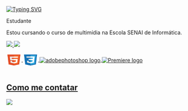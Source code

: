 <a href="https://git.io/typing-svg"><img src="https://readme-typing-svg.demolab.com?font=Fira+Code&pause=1000&color=38F736&random=false&width=435&lines=Ol%C3%A1%2C+me+chamo+Henrique;Seja+bem+vindo+ao+meu+perfil+do+Github" alt="Typing SVG" /></a>

<div>
<p>Estudante</p> 

<p> Estou cursando o curso de multimídia na Escola SENAI de Informática. </p>
</div>

<div>
  <a href="https://github.com/Henriquesope">
   <img height="180em" src="https://github-readme-stats.vercel.app/api?username=Henriquesope&show_icons=true&theme=dark&include_all_commits=true&count_private=false"/>
  <img height="180em" src="https://github-readme-stats.vercel.app/api/top-langs/?username=Henriquesope&layout=compact&langs_count=7&theme=dark"/>
</div>

<div style="display: inline_block"><br>

  <img align="center" alt="Tadeu-HTML" height="30" width="40" src="https://raw.githubusercontent.com/devicons/devicon/master/icons/html5/html5-original.svg">
  <img align="center" alt="Tadeu-CSS" height="30" width="40" src="https://raw.githubusercontent.com/devicons/devicon/master/icons/css3/css3-original.svg">
  <img align="center"  alt="adobephotoshop logo" height="30" width="40"src="https://skillicons.dev/icons?i=ps" height="40"/>
   <img align="center"  alt="Premiere logo" height="30" width="40" src="https://cdn.jsdelivr.net/gh/devicons/devicon@latest/icons/premierepro/premierepro-original.svg"  />
</div>


<br>

<div>
  <h2> Como me contatar</h2>
  <a href = "mailto:riquepersa@gmail.com"><img src="https://img.shields.io/badge/Gmail-D14836?style=for-the-badge&logo=gmail&logoColor=white" target="_blank"></a>
 
</div>
          


